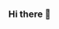 ### Hi there 👋

<!--
**robertobit/robertobit** is a ✨ _special_ ✨ repository because its `README.md` (this file) appears on your GitHub profile.

Here are some ideas to get you started:

- 🔭 I’m currently working on open source software.
- 🌱 I’m currently learning software evolution.
- 👯 I’m looking to collaborate on open source software.
- 🤔 I’m looking for help with git.
- 😄 Pronouns: he/him
-->
